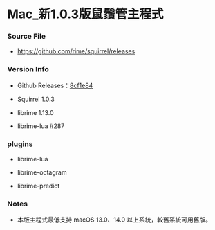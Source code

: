 # Mac_新1.0.3版鼠鬚管主程式

### Source File

- https://github.com/rime/squirrel/releases

### Version Info

- Github Releases：[8cf1e84](https://github.com/rime/squirrel/releases/tag/1.0.3)

- Squirrel 1.0.3

- librime 1.13.0

- librime-lua #287

### plugins

- librime-lua

- librime-octagram

- librime-predict

### Notes

- 本版主程式最低支持 macOS 13.0、14.0 以上系統，較舊系統可用舊版。